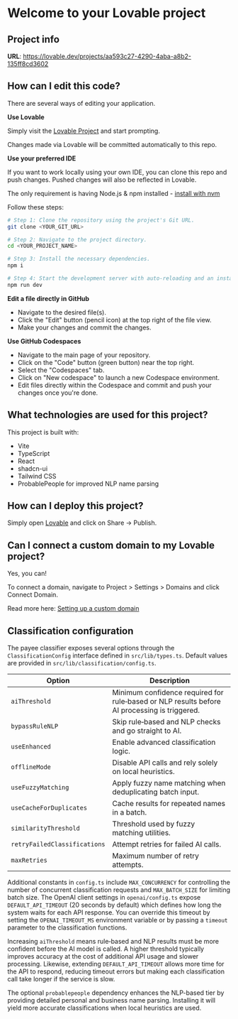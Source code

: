 # Welcome to your Lovable project

## Project info

**URL**: https://lovable.dev/projects/aa593c27-4290-4aba-a8b2-135ff8cd3602

## How can I edit this code?

There are several ways of editing your application.

**Use Lovable**

Simply visit the [Lovable Project](https://lovable.dev/projects/aa593c27-4290-4aba-a8b2-135ff8cd3602) and start prompting.

Changes made via Lovable will be committed automatically to this repo.

**Use your preferred IDE**

If you want to work locally using your own IDE, you can clone this repo and push changes. Pushed changes will also be reflected in Lovable.

The only requirement is having Node.js & npm installed - [install with nvm](https://github.com/nvm-sh/nvm#installing-and-updating)

Follow these steps:

```sh
# Step 1: Clone the repository using the project's Git URL.
git clone <YOUR_GIT_URL>

# Step 2: Navigate to the project directory.
cd <YOUR_PROJECT_NAME>

# Step 3: Install the necessary dependencies.
npm i

# Step 4: Start the development server with auto-reloading and an instant preview.
npm run dev
```

**Edit a file directly in GitHub**

- Navigate to the desired file(s).
- Click the "Edit" button (pencil icon) at the top right of the file view.
- Make your changes and commit the changes.

**Use GitHub Codespaces**

- Navigate to the main page of your repository.
- Click on the "Code" button (green button) near the top right.
- Select the "Codespaces" tab.
- Click on "New codespace" to launch a new Codespace environment.
- Edit files directly within the Codespace and commit and push your changes once you're done.

## What technologies are used for this project?

This project is built with:

- Vite
- TypeScript
- React
- shadcn-ui
- Tailwind CSS
- ProbablePeople for improved NLP name parsing

## How can I deploy this project?

Simply open [Lovable](https://lovable.dev/projects/aa593c27-4290-4aba-a8b2-135ff8cd3602) and click on Share -> Publish.

## Can I connect a custom domain to my Lovable project?

Yes, you can!

To connect a domain, navigate to Project > Settings > Domains and click Connect Domain.

Read more here: [Setting up a custom domain](https://docs.lovable.dev/tips-tricks/custom-domain#step-by-step-guide)

## Classification configuration

The payee classifier exposes several options through the `ClassificationConfig`
interface defined in `src/lib/types.ts`. Default values are provided in
`src/lib/classification/config.ts`.

| Option | Description |
| ------ | ----------- |
| `aiThreshold` | Minimum confidence required for rule‑based or NLP results before AI processing is triggered. |
| `bypassRuleNLP` | Skip rule‑based and NLP checks and go straight to AI. |
| `useEnhanced` | Enable advanced classification logic. |
| `offlineMode` | Disable API calls and rely solely on local heuristics. |
| `useFuzzyMatching` | Apply fuzzy name matching when deduplicating batch input. |
| `useCacheForDuplicates` | Cache results for repeated names in a batch. |
| `similarityThreshold` | Threshold used by fuzzy matching utilities. |
| `retryFailedClassifications` | Attempt retries for failed AI calls. |
| `maxRetries` | Maximum number of retry attempts. |

Additional constants in `config.ts` include `MAX_CONCURRENCY` for controlling
the number of concurrent classification requests and `MAX_BATCH_SIZE` for
limiting batch size. The OpenAI client settings in `openai/config.ts` expose
`DEFAULT_API_TIMEOUT` (20&nbsp;seconds by default) which defines how long the
system waits for each API response. You can override this timeout by setting the
`OPENAI_TIMEOUT_MS` environment variable or by passing a `timeout` parameter to
the classification functions.

Increasing `aiThreshold` means rule‑based and NLP results must be more confident
before the AI model is called. A higher threshold typically improves accuracy at
the cost of additional API usage and slower processing. Likewise, extending
`DEFAULT_API_TIMEOUT` allows more time for the API to respond, reducing timeout
errors but making each classification call take longer if the service is slow.

The optional `probablepeople` dependency enhances the NLP-based tier by
providing detailed personal and business name parsing. Installing it will yield
more accurate classifications when local heuristics are used.
